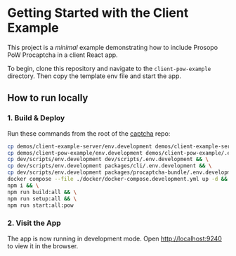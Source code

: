# Getting Started with the Client Example

This project is a _minimal_ example demonstrating how to include Prosopo PoW Procaptcha in a client React app.

To begin, clone this repository and navigate to the `client-pow-example` directory. Then copy the template env file and start the app.

## How to run locally

### 1. Build & Deploy

Run these commands from the root of the [captcha](https://github.com/prosopo/captcha) repo:

```bash
cp demos/client-example-server/env.development demos/client-example-server/.env.development && \
cp demos/client-pow-example/env.development demos/client-pow-example/.env.development && \
cp dev/scripts/env.development dev/scripts/.env.development && \
cp dev/scripts/env.development packages/cli/.env.development && \
cp dev/scripts/env.development packages/procaptcha-bundle/.env.development && \
docker compose --file ./docker/docker-compose.development.yml up -d && \
npm i && \
npm run build:all && \
npm run setup:all && \
npm run start:all:pow
```

### 2. Visit the App

The app is now running in development mode. Open [http://localhost:9240](http://localhost:9240) to view it in the
browser.
